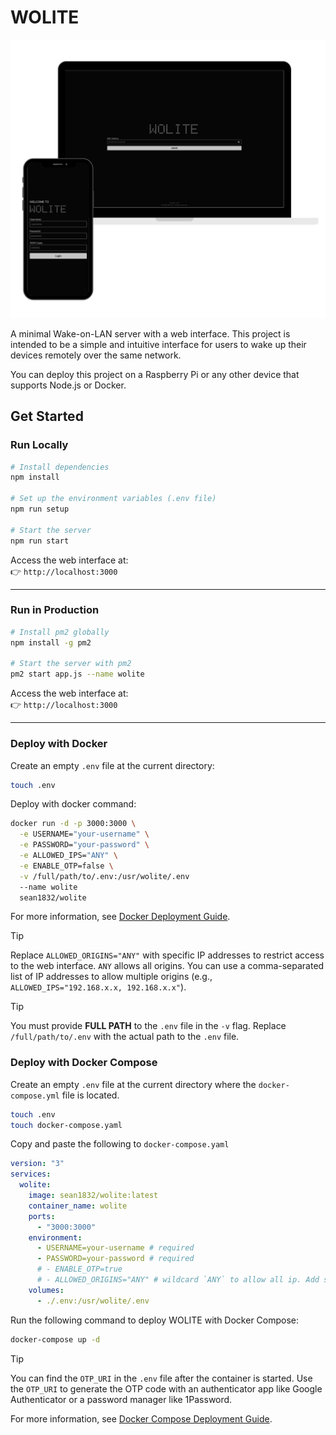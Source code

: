 # WOLITE

![MOCKUP](/docs/images/WOLITE_mockup.png)

A minimal Wake-on-LAN server with a web interface. This project is intended to be a simple and intuitive interface for users to wake up their devices remotely over the same network.

You can deploy this project on a Raspberry Pi or any other device that supports Node.js or Docker.

## Get Started

### Run Locally

```sh
# Install dependencies
npm install

# Set up the environment variables (.env file)
npm run setup

# Start the server
npm run start
```

Access the web interface at:  
👉 `http://localhost:3000`

---

### Run in Production

```sh
# Install pm2 globally
npm install -g pm2

# Start the server with pm2
pm2 start app.js --name wolite
```

Access the web interface at:  
👉 `http://localhost:3000`

---

### Deploy with Docker

Create an empty `.env` file at the current directory:

```sh
touch .env
```

Deploy with docker command:

```sh
docker run -d -p 3000:3000 \
  -e USERNAME="your-username" \
  -e PASSWORD="your-password" \
  -e ALLOWED_IPS="ANY" \
  -e ENABLE_OTP=false \
  -v /full/path/to/.env:/usr/wolite/.env
  --name wolite
  sean1832/wolite
```

For more information, see [Docker Deployment Guide](/docs/deploy-with-docker.md).

> [!TIP]
> Replace `ALLOWED_ORIGINS="ANY"` with specific IP addresses to restrict access to the web interface. `ANY` allows all origins. You can use a comma-separated list of IP addresses to allow multiple origins (e.g., `ALLOWED_IPS="192.168.x.x, 192.168.x.x"`).

> [!TIP]
> You must provide **FULL PATH** to the `.env` file in the `-v` flag. Replace `/full/path/to/.env` with the actual path to the `.env` file.

### Deploy with Docker Compose

Create an empty `.env` file at the current directory where the `docker-compose.yml` file is located.

```sh
touch .env
touch docker-compose.yaml
```

Copy and paste the following to `docker-compose.yaml`

```yaml
version: "3"
services:
  wolite:
    image: sean1832/wolite:latest
    container_name: wolite
    ports:
      - "3000:3000"
    environment:
      - USERNAME=your-username # required
      - PASSWORD=your-password # required
      # - ENABLE_OTP=true
      # - ALLOWED_ORIGINS="ANY" # wildcard `ANY` to allow all ip. Add specific ip addresses to restrict access
    volumes:
      - ./.env:/usr/wolite/.env
```

Run the following command to deploy WOLITE with Docker Compose:

```sh
docker-compose up -d
```

> [!TIP]
> You can find the `OTP_URI` in the `.env` file after the container is started. Use the `OTP_URI` to generate the OTP code with an authenticator app like Google Authenticator or a password manager like 1Password.

For more information, see [Docker Compose Deployment Guide](/docs/deploy-with-docker-compose.md).
